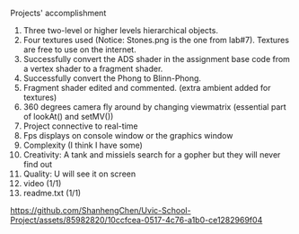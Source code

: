 Projects' accomplishment

1. Three two-level or higher levels hierarchical objects.
2. Four textures used (Notice: Stones.png is the one  from lab#7). Textures are free to use on the internet.
3. Successfully convert the ADS shader in the assignment base code from a vertex shader to a fragment shader. 
4. Successfully convert the Phong to Blinn-Phong.
5. Fragment shader edited and commented. (extra ambient added for textures)
6. 360 degrees camera fly around by changing viewmatrix (essential part of lookAt() and setMV())
7. Project connective to real-time
8. Fps displays on console window or the graphics window
9. Complexity (I think I have some)
10. Creativity: A tank and missiels search for a gopher but they will never find out
11. Quality: U will see it on screen
12. video (1/1)
13. readme.txt (1/1)


https://github.com/ShanhengChen/Uvic-School-Project/assets/85982820/10ccfcea-0517-4c76-a1b0-ce1282969f04

